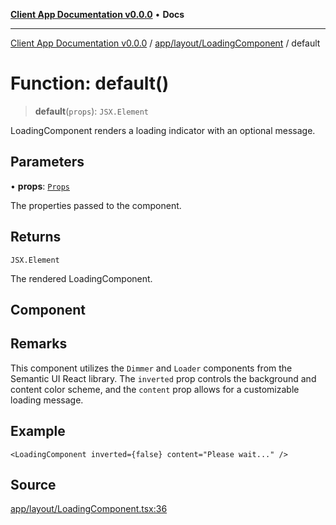[**Client App Documentation v0.0.0**](../../../../README.md) • **Docs**

***

[Client App Documentation v0.0.0](../../../../README.md) / [app/layout/LoadingComponent](../README.md) / default

# Function: default()

> **default**(`props`): `JSX.Element`

LoadingComponent renders a loading indicator with an optional message.

## Parameters

• **props**: [`Props`](../interfaces/Props.md)

The properties passed to the component.

## Returns

`JSX.Element`

The rendered LoadingComponent.

## Component

## Remarks

This component utilizes the `Dimmer` and `Loader` components from the Semantic UI React library.
The `inverted` prop controls the background and content color scheme, and the `content` prop allows for a customizable loading message.

## Example

```tsx
<LoadingComponent inverted={false} content="Please wait..." />
```

## Source

[app/layout/LoadingComponent.tsx:36](https://github.com/jimmykurian/Reactivities/blob/41c65456cc86c8f767cf2b3fae7f0fff76c6e321/client-app/src/app/layout/LoadingComponent.tsx#L36)
